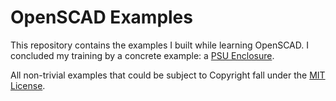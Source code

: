 # OpenSCAD Examples

This repository contains the examples I built while learning OpenSCAD.
I concluded my training by a concrete example: a [PSU Enclosure](013-PSU-Enclosure).

All non-trivial examples that could be subject to Copyright fall under the [MIT License](LICENSE).
